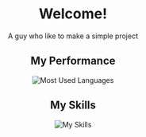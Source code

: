 <div align="center">

# Welcome!
A guy who like to make a simple project

## My Performance
![Most Used Languages](https://github-readme-stats.vercel.app/api/top-langs/?username=nclsAW&layout=compact&theme=dark)

## My Skills
<div style="display: flex; justify-content: center;">
  <img src="https://skillicons.dev/icons?i=css,js,html,react,php,laravel,mysql,vite,bootstrap,nodejs,git,tailwind,npm,figma,jquery&perline=3" alt="My Skills">
</div>

</div>
